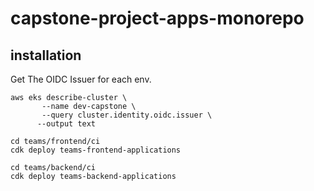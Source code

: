 # capstone-project-apps-monorepo

## installation

Get The OIDC Issuer for each env.

```shell
aws eks describe-cluster \                       
       --name dev-capstone \
       --query cluster.identity.oidc.issuer \
      --output text
```

```shell
cd teams/frontend/ci
cdk deploy teams-frontend-applications
```

```shell
cd teams/backend/ci
cdk deploy teams-backend-applications
```
